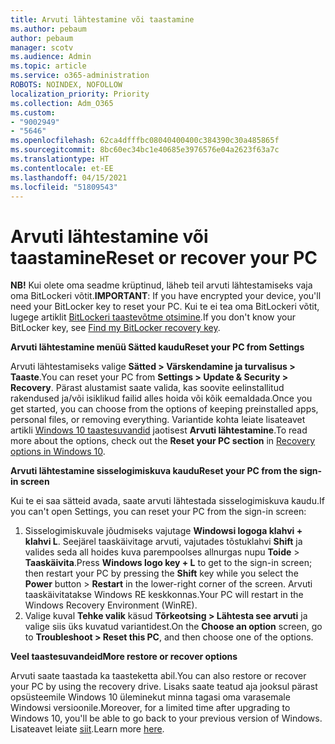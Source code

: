 ```yaml
---
title: Arvuti lähtestamine või taastamine
ms.author: pebaum
author: pebaum
manager: scotv
ms.audience: Admin
ms.topic: article
ms.service: o365-administration
ROBOTS: NOINDEX, NOFOLLOW
localization_priority: Priority
ms.collection: Adm_O365
ms.custom:
- "9002949"
- "5646"
ms.openlocfilehash: 62ca4dfffbc08040400400c384390c30a485865f
ms.sourcegitcommit: 8bc60ec34bc1e40685e3976576e04a2623f63a7c
ms.translationtype: HT
ms.contentlocale: et-EE
ms.lasthandoff: 04/15/2021
ms.locfileid: "51809543"
---
```

# <a name="reset-or-recover-your-pc"></a><span data-ttu-id="6685f-102">Arvuti lähtestamine või taastamine</span><span class="sxs-lookup"><span data-stu-id="6685f-102">Reset or recover your PC</span></span>

<span data-ttu-id="6685f-103">**NB!** Kui olete oma seadme krüptinud, läheb teil arvuti lähtestamiseks vaja oma BitLockeri võtit.</span><span class="sxs-lookup"><span data-stu-id="6685f-103">**IMPORTANT**: If you have encrypted your device, you'll need your BitLocker key to reset your PC.</span></span> <span data-ttu-id="6685f-104">Kui te ei tea oma BitLockeri võtit, lugege artiklit [BitLockeri taastevõtme otsimine](https://support.microsoft.com/help/4026181/windows-10-find-my-bitlocker-recovery-key).</span><span class="sxs-lookup"><span data-stu-id="6685f-104">If you don't know your BitLocker key, see [Find my BitLocker recovery key](https://support.microsoft.com/help/4026181/windows-10-find-my-bitlocker-recovery-key).</span></span>

<span data-ttu-id="6685f-105">**Arvuti lähtestamine menüü Sätted kaudu**</span><span class="sxs-lookup"><span data-stu-id="6685f-105">**Reset your PC from Settings**</span></span>

<span data-ttu-id="6685f-106">Arvuti lähtestamiseks valige **Sätted > Värskendamine ja turvalisus > Taaste**.</span><span class="sxs-lookup"><span data-stu-id="6685f-106">You can reset your PC from **Settings > Update & Security > Recovery**.</span></span> <span data-ttu-id="6685f-107">Pärast alustamist saate valida, kas soovite eelinstallitud rakendused ja/või isiklikud failid alles hoida või kõik eemaldada.</span><span class="sxs-lookup"><span data-stu-id="6685f-107">Once you get started, you can choose from the options of keeping preinstalled apps, personal files, or removing everything.</span></span> <span data-ttu-id="6685f-108">Variantide kohta leiate lisateavet artikli [Windows 10 taastesuvandid](https://support.microsoft.com/help/12415/windows-10-recovery-options) jaotisest **Arvuti lähtestamine**.</span><span class="sxs-lookup"><span data-stu-id="6685f-108">To read more about the options, check out the **Reset your PC section** in [Recovery options in Windows 10](https://support.microsoft.com/help/12415/windows-10-recovery-options).</span></span>

<span data-ttu-id="6685f-109">**Arvuti lähtestamine sisselogimiskuva kaudu**</span><span class="sxs-lookup"><span data-stu-id="6685f-109">**Reset your PC from the sign-in screen**</span></span>

<span data-ttu-id="6685f-110">Kui te ei saa sätteid avada, saate arvuti lähtestada sisselogimiskuva kaudu.</span><span class="sxs-lookup"><span data-stu-id="6685f-110">If you can't open Settings, you can reset your PC from the sign-in screen:</span></span>

1. <span data-ttu-id="6685f-111">Sisselogimiskuvale jõudmiseks vajutage **Windowsi logoga klahvi + klahvi L**. Seejärel taaskäivitage arvuti, vajutades tõstuklahvi **Shift** ja valides seda all hoides kuva parempoolses allnurgas nupu **Toide** > **Taaskäivita**.</span><span class="sxs-lookup"><span data-stu-id="6685f-111">Press **Windows logo key + L** to get to the sign-in screen; then restart your PC by pressing the **Shift** key while you select the **Power** button > **Restart** in the lower-right corner of the screen.</span></span> <span data-ttu-id="6685f-112">Arvuti taaskäivitatakse Windows RE keskkonnas.</span><span class="sxs-lookup"><span data-stu-id="6685f-112">Your PC will restart in the Windows Recovery Environment (WinRE).</span></span>
2. <span data-ttu-id="6685f-113">Valige kuval **Tehke valik** käsud **Tõrkeotsing > Lähtesta see arvuti** ja valige siis üks kuvatud variantidest.</span><span class="sxs-lookup"><span data-stu-id="6685f-113">On the **Choose an option** screen, go to **Troubleshoot > Reset this PC**, and then choose one of the options.</span></span>

<span data-ttu-id="6685f-114">**Veel taastesuvandeid**</span><span class="sxs-lookup"><span data-stu-id="6685f-114">**More restore or recover options**</span></span>

<span data-ttu-id="6685f-115">Arvuti saate taastada ka taasteketta abil.</span><span class="sxs-lookup"><span data-stu-id="6685f-115">You can also restore or recover your PC by using the recovery drive.</span></span> <span data-ttu-id="6685f-116">Lisaks saate teatud aja jooksul pärast opsüsteemile Windows 10 üleminekut minna tagasi oma varasemale Windowsi versioonile.</span><span class="sxs-lookup"><span data-stu-id="6685f-116">Moreover, for a limited time after upgrading to Windows 10, you'll be able to go back to your previous version of Windows.</span></span> <span data-ttu-id="6685f-117">Lisateavet leiate [siit](https://support.microsoft.com/help/12415/windows-10-recovery-options).</span><span class="sxs-lookup"><span data-stu-id="6685f-117">Learn more [here](https://support.microsoft.com/help/12415/windows-10-recovery-options).</span></span>
